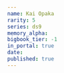 ```yaml
---
name: Kai Opaka
rarity: 5
series: ds9
memory_alpha:
bigbook_tier: -1
in_portal: true
date:
published: true
---
```



